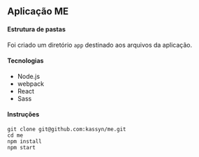 ## Aplicação ME

#### Estrutura de pastas
Foi criado um diretório `app` destinado aos arquivos da aplicação.

#### Tecnologias
* Node.js
* webpack
* React
* Sass

#### Instruções
	git clone git@github.com:kassyn/me.git
	cd me
	npm install
	npm start
